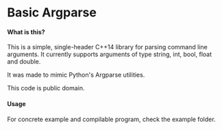 # Basic Argparse

#### What is this?

This is a simple, single-header C++14 library for parsing command line arguments. It currently supports
arguments of type string, int, bool, float and double.

It was made to mimic Python's Argparse utilities.

This code is public domain.

#### Usage

For concrete example and compilable program, check the example folder.


